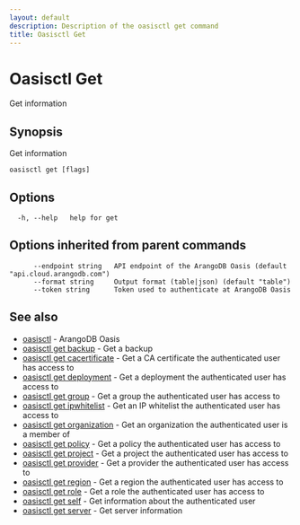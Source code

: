 ```yaml
---
layout: default
description: Description of the oasisctl get command
title: Oasisctl Get
---
```

# Oasisctl Get

Get information

## Synopsis

Get information

```
oasisctl get [flags]
```

## Options

```
  -h, --help   help for get
```

## Options inherited from parent commands

```
      --endpoint string   API endpoint of the ArangoDB Oasis (default "api.cloud.arangodb.com")
      --format string     Output format (table|json) (default "table")
      --token string      Token used to authenticate at ArangoDB Oasis
```

## See also

* [oasisctl](oasisctl-options.html)	 - ArangoDB Oasis
* [oasisctl get backup](oasisctl-get-backup.html)	 - Get a backup
* [oasisctl get cacertificate](oasisctl-get-cacertificate.html)	 - Get a CA certificate the authenticated user has access to
* [oasisctl get deployment](oasisctl-get-deployment.html)	 - Get a deployment the authenticated user has access to
* [oasisctl get group](oasisctl-get-group.html)	 - Get a group the authenticated user has access to
* [oasisctl get ipwhitelist](oasisctl-get-ipwhitelist.html)	 - Get an IP whitelist the authenticated user has access to
* [oasisctl get organization](oasisctl-get-organization.html)	 - Get an organization the authenticated user is a member of
* [oasisctl get policy](oasisctl-get-policy.html)	 - Get a policy the authenticated user has access to
* [oasisctl get project](oasisctl-get-project.html)	 - Get a project the authenticated user has access to
* [oasisctl get provider](oasisctl-get-provider.html)	 - Get a provider the authenticated user has access to
* [oasisctl get region](oasisctl-get-region.html)	 - Get a region the authenticated user has access to
* [oasisctl get role](oasisctl-get-role.html)	 - Get a role the authenticated user has access to
* [oasisctl get self](oasisctl-get-self.html)	 - Get information about the authenticated user
* [oasisctl get server](oasisctl-get-server.html)	 - Get server information

